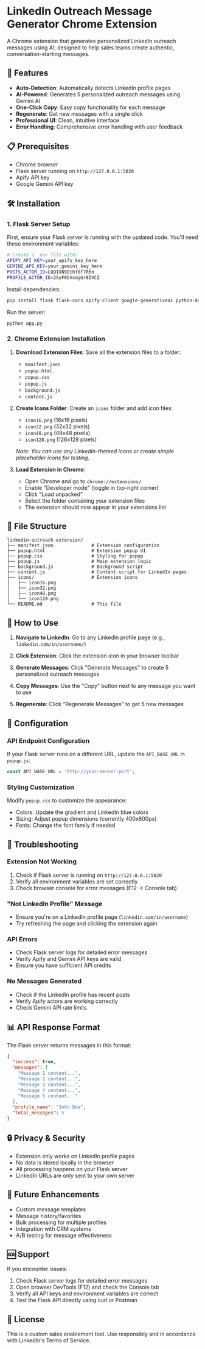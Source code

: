 # LinkedIn Outreach Message Generator Chrome Extension

A Chrome extension that generates personalized LinkedIn outreach messages using AI, designed to help sales teams create authentic, conversation-starting messages.

## 🚀 Features

- **Auto-Detection**: Automatically detects LinkedIn profile pages
- **AI-Powered**: Generates 5 personalized outreach messages using Gemini AI
- **One-Click Copy**: Easy copy functionality for each message
- **Regenerate**: Get new messages with a single click
- **Professional UI**: Clean, intuitive interface
- **Error Handling**: Comprehensive error handling with user feedback

## 📋 Prerequisites

- Chrome browser
- Flask server running on `http://127.0.0.1:5020`
- Apify API key
- Google Gemini API key

## 🛠️ Installation

### 1. Flask Server Setup

First, ensure your Flask server is running with the updated code. You'll need these environment variables:

```bash
# Create a .env file with:
APIFY_API_KEY=your_apify_key_here
GEMINI_API_KEY=your_gemini_key_here
POSTS_ACTOR_ID=LQQIXN9Othf8f7R5n
PROFILE_ACTOR_ID=2SyF0bVxmgGr8IVCZ
```

Install dependencies:
```bash
pip install flask flask-cors apify-client google-generativeai python-dotenv
```

Run the server:
```bash
python app.py
```

### 2. Chrome Extension Installation

1. **Download Extension Files**: Save all the extension files to a folder:
   - `manifest.json`
   - `popup.html`
   - `popup.css`
   - `popup.js`
   - `background.js`
   - `content.js`

2. **Create Icons Folder**: Create an `icons` folder and add icon files:
   - `icon16.png` (16x16 pixels)
   - `icon32.png` (32x32 pixels)
   - `icon48.png` (48x48 pixels)
   - `icon128.png` (128x128 pixels)

   *Note: You can use any LinkedIn-themed icons or create simple placeholder icons for testing.*

3. **Load Extension in Chrome**:
   - Open Chrome and go to `chrome://extensions/`
   - Enable "Developer mode" (toggle in top-right corner)
   - Click "Load unpacked"
   - Select the folder containing your extension files
   - The extension should now appear in your extensions list

## 📁 File Structure

```
linkedin-outreach-extension/
├── manifest.json              # Extension configuration
├── popup.html                 # Extension popup UI
├── popup.css                  # Styling for popup
├── popup.js                   # Main extension logic
├── background.js              # Background script
├── content.js                 # Content script for LinkedIn pages
├── icons/                     # Extension icons
│   ├── icon16.png
│   ├── icon32.png
│   ├── icon48.png
│   └── icon128.png
└── README.md                  # This file
```

## 🎯 How to Use

1. **Navigate to LinkedIn**: Go to any LinkedIn profile page (e.g., `linkedin.com/in/username/`)

2. **Click Extension**: Click the extension icon in your browser toolbar

3. **Generate Messages**: Click "Generate Messages" to create 5 personalized outreach messages

4. **Copy Messages**: Use the "Copy" button next to any message you want to use

5. **Regenerate**: Click "Regenerate Messages" to get 5 new messages

## 🔧 Configuration

### API Endpoint Configuration

If your Flask server runs on a different URL, update the `API_BASE_URL` in `popup.js`:

```javascript
const API_BASE_URL = 'http://your-server:port';
```

### Styling Customization

Modify `popup.css` to customize the appearance:
- Colors: Update the gradient and LinkedIn blue colors
- Sizing: Adjust popup dimensions (currently 400x600px)
- Fonts: Change the font family if needed

## 🐛 Troubleshooting

### Extension Not Working
1. Check if Flask server is running on `http://127.0.0.1:5020`
2. Verify all environment variables are set correctly
3. Check browser console for error messages (F12 → Console tab)

### "Not LinkedIn Profile" Message
- Ensure you're on a LinkedIn profile page (`linkedin.com/in/username`)
- Try refreshing the page and clicking the extension again

### API Errors
- Check Flask server logs for detailed error messages
- Verify Apify and Gemini API keys are valid
- Ensure you have sufficient API credits

### No Messages Generated
- Check if the LinkedIn profile has recent posts
- Verify Apify actors are working correctly
- Check Gemini API rate limits

## 📊 API Response Format

The Flask server returns messages in this format:

```json
{
  "success": true,
  "messages": [
    "Message 1 content...",
    "Message 2 content...",
    "Message 3 content...",
    "Message 4 content...",
    "Message 5 content..."
  ],
  "profile_name": "John Doe",
  "total_messages": 5
}
```

## 🔒 Privacy & Security

- Extension only works on LinkedIn profile pages
- No data is stored locally in the browser
- All processing happens on your Flask server
- LinkedIn URLs are only sent to your own server

## 🚀 Future Enhancements

- Custom message templates
- Message history/favorites
- Bulk processing for multiple profiles
- Integration with CRM systems
- A/B testing for message effectiveness

## 🆘 Support

If you encounter issues:

1. Check Flask server logs for detailed error messages
2. Open browser DevTools (F12) and check the Console tab
3. Verify all API keys and environment variables are correct
4. Test the Flask API directly using curl or Postman

## 📝 License

This is a custom sales enablement tool. Use responsibly and in accordance with LinkedIn's Terms of Service.